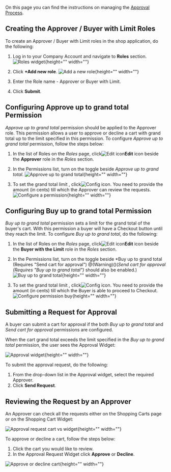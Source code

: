 
On this page you can find the instructions on managing the [Approval Process](https://documentation.spryker.com/v2/docs/approval-process-201903).

## Creating the Approver / Buyer with Limit Roles

To create an Approver / Buyer with Limit roles in the shop application, do the following:

1. Log in to your Company Account and navigate to **Roles** section.
![Roles widget](https://spryker.s3.eu-central-1.amazonaws.com/docs/User+Guides/Shop+User+Guides/Approval+Process/roles-on-widget.png){height="" width=""}

2. Click **+Add new role**.
![Add a new role](https://spryker.s3.eu-central-1.amazonaws.com/docs/User+Guides/Shop+User+Guides/Approval+Process/add-new-role.png){height="" width=""}

3. Enter the Role name - Approver or Buyer with Limit.
4. Click **Submit**.

## Configuring Approve up to grand total Permission

*Approve up to grand total* permission should be applied to the Approver role. This permission allows a user to approve or decline a cart with grand total up to the limit specified in this permission. To configure *Approve up to grand total* permission, follow the steps below:

1. In the list of Roles on the *Roles* page, click<img src="https://spryker.s3.eu-central-1.amazonaws.com/docs/User+Guides/Shop+User+Guides/Approval+Process/edit-icon.png" alt="Edit icon">**Edit** icon beside the **Approver** role in the *Roles* section.
2. In the Permissions list, turn on the toggle beside  *Approve up to grand total*.
![Approve up to grand total](https://spryker.s3.eu-central-1.amazonaws.com/docs/User+Guides/Shop+User+Guides/Approval+Process/approve-up-to-grand-total-permission.png){height="" width=""}

3. To set the grand total limit , click<img src="https://spryker.s3.eu-central-1.amazonaws.com/docs/User+Guides/Shop+User+Guides/Approval+Process/config-icon.png" alt="Config icon">. You need to provide the amount (in cents) till which the Approver can review the requests.
![Configure a permission](https://spryker.s3.eu-central-1.amazonaws.com/docs/User+Guides/Shop+User+Guides/Approval+Process/configure-permission.png){height="" width=""}

## Configuring Buy up to grand total Permission

*Buy up to grand total*  permission sets a limit for the grand total of the buyer's cart. With this permission a buyer will have a Checkout button until they reach the limit. 
To configure *Buy up to grand total*, do the following:

1. In the list of Roles on the *Roles* page, click<img src="https://spryker.s3.eu-central-1.amazonaws.com/docs/User+Guides/Shop+User+Guides/Approval+Process/edit-icon.png" alt="Edit icon">**Edit** icon beside the **Buyer with the Limit** role in the *Roles* section.
2. In the Permissions list, turn on the toggle beside *Buy up to grand total (Requires "Send cart for approval")
@(Warning)()(*Send cart for approval (Requires "Buy up to grand total")* should also be enabled.)
![Buy up to grand total](https://spryker.s3.eu-central-1.amazonaws.com/docs/User+Guides/Shop+User+Guides/Approval+Process/buy-up-to-grand-total.png){height="" width=""}

3. To set the grand total limit , click<img src="https://spryker.s3.eu-central-1.amazonaws.com/docs/User+Guides/Shop+User+Guides/Approval+Process/config-icon.png" alt="Config icon">. You need to provide the amount (in cents) till which the Buyer is able to proceed to Checkout.
![Configure permission buy](https://spryker.s3.eu-central-1.amazonaws.com/docs/User+Guides/Shop+User+Guides/Approval+Process/configure-permission-buy.png){height="" width=""}

## Submitting a Request for Approval

A buyer can submit a cart for approval if the both *Buy up to grand total* and *Send cart for approval* permissions are configured.

When the cart grand total exceeds the limit specified in the *Buy up to grand total* permission, the user sees the Approval Widget:

![Approval widget](https://spryker.s3.eu-central-1.amazonaws.com/docs/User+Guides/Shop+User+Guides/Approval+Process/approval-widget.png){height="" width=""}

To submit the approval request, do the following:

1. From the drop-down list in the Approval widget, select the required Approver.
2. Click **Send Request**.

## Reviewing the Request by an Approver

An Approver can check all the requests either on the Shopping Carts page or on the Shopping Cart Widget:

![Approval request cart vs widget](https://spryker.s3.eu-central-1.amazonaws.com/docs/User+Guides/Shop+User+Guides/Approval+Process/approval-request-cart-vs-widget.png){height="" width=""}

To approve or decline a cart, follow the steps below:

1. Click the cart you would like to review.
2. In the Approval Request Widget click **Approve** or **Decline**.

![Approve or decline cart](https://spryker.s3.eu-central-1.amazonaws.com/docs/User+Guides/Shop+User+Guides/Approval+Process/approve-decline-cart.png){height="" width=""}

<!-- Last review date: Apr 02, 2019*-->